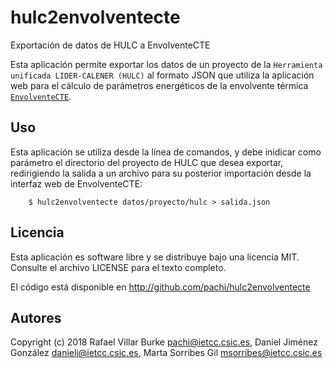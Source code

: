 # hulc2envolventecte

Exportación de datos de HULC a EnvolventeCTE

Esta aplicación permite exportar los datos de un proyecto de la `Herramienta unificada LIDER-CALENER (HULC)` al formato JSON que utiliza la aplicación web para el cálculo de parámetros energéticos de la envolvente térmica [`EnvolventeCTE`](https://pachi.github.io/envolventecte).

## Uso

Esta aplicación se utiliza desde la línea de comandos, y debe inidicar como parámetro el directorio del proyecto de HULC que desea exportar, redirigiendo la salida a un archivo para su posterior importación desde la interfaz web de EnvolventeCTE:

```
    $ hulc2envolventecte datos/proyecto/hulc > salida.json
```

## Licencia

Esta aplicación es software libre y se distribuye bajo una licencia MIT. Consulte el archivo LICENSE para el texto completo.

El código está disponible en http://github.com/pachi/hulc2envolventecte

## Autores

Copyright (c) 2018 Rafael Villar Burke <pachi@ietcc.csic.es>,  Daniel Jiménez González <danielj@ietcc.csic.es>, Marta Sorribes Gil <msorribes@ietcc.csic.es>

